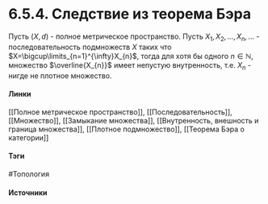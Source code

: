 # 6.5.4. Следствие из теорема Бэра
Пусть $(X,d)$ - полное метрическое пространство. Пусть $X_{1},X_{2},\dots,X_{n},\dots$ - последовательность подмножеств $X$ таких что $X=\bigcup\limits_{n=1}^{\infty}X_{n}$, тогда для хотя бы одного $n\in\mathbb{N}$, множество $\overline{X_{n}}$ имеет непустую внутренность, т.е. $X_{n}$ - нигде не плотное множество.
#### Линки
 [[Полное метрическое пространство]],
 [[Последовательность]],
 [[Множество]],
 [[Замыкание множества]],
 [[Внутренность, внешность и граница множества]],
 [[Плотное подмножество]],
 [[Теорема Бэра о категории]]
#### Тэги
 #Топология 
#### Источники
